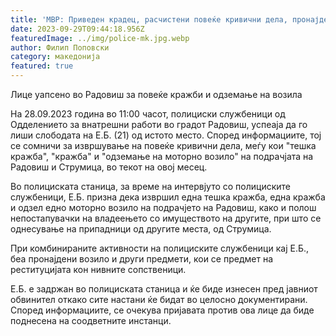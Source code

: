 ```yaml
---
title: 'МВР: Приведен крадец, расчистени повеќе кривични дела, пронајдените предмети и возило ќе бидат вратени на сопствениците - 29 СЕПТЕМВРИ 2023'
date: 2023-09-29T09:44:18.956Z
featuredImage: ../img/police-mk.jpg.webp
author: Филип Поповски
category: македонија
featured: true
---
```

Лице уапсено во Радовиш за повеќе кражби и одземање на возила

На 28.09.2023 година во 11:00 часот, полициски службеници од Одделението за внатрешни работи во градот Радовиш, успеаја да го лиши слободата на Е.Б. (21) од истото место. Според информациите, тој се сомничи за извршување на повеќе кривични дела, меѓу кои "тешка кражба", "кражба" и "одземање на моторно возило" на подрачјата на Радовиш и Струмица, во текот на овој месец. 

Во полициската станица, за време на интервјуто со полициските службеници, Е.Б. призна дека извршил една тешка кражба, една кражба и одзел едно моторно возило на подрачјето на Радовиш, како и полош непостапувачки на владеењето со имуществото на другите, при што се однесување на припадници од другите места, од Струмица. 

При комбинираните активности на полициските службеници кај Е.Б., беа пронајдени возило и други предмети, кои се предмет на реституцијата кон нивните сопственици. 

Е.Б. е задржан во полициската станица и ќе биде изнесен пред јавниот обвинител откако сите настани ќе бидат во целосно документирани. Според информациите, се очекува пријавата против ова лице да биде поднесена на соодветните инстанци.

